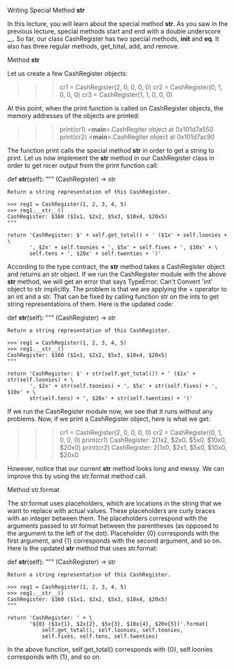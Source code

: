 Writing Special Method __str__

In this lecture, you will learn about the special method __str__.	As you saw in the previous lecture, special methods start and end with a double underscore __. So far, our class CashRegister has two special methods, __init__ and __eq__. It also has three regular methods, get_total, add, and remove.

Method __str__

Let us create a few CashRegister objects:

>>> cr1 = CashRegister(2, 0, 0, 0, 0)
>>> cr2 = CashRegister(0, 1, 0, 0, 0)
>>> cr3 = CashRegister(1, 1, 0, 0, 0)
	
At this point, when the print function is called on CashRegister objects, the memory addresses of the objects are printed:

>>> print(cr1)
<__main__>.CashRegiter object at 0x101d7a550
>>> print(cr2)
<__main__>.CashRegiter object at 0x101d7ac90
	
The function print calls the special method __str__ in order to get a string to print. Let us now implement the __str__ method in our CashRegister class in order to get nicer output from the print function call:

def __str__(self):
    """ (CashRegister) -> str

    Return a string representation of this CashRegister.
    
    >>> reg1 = CashRegister(1, 2, 3, 4, 5)
    >>> reg1.__str__()
    CashRegister: $160 ($1x1, $2x2, $5x3, $10x4, $20x5)
    """

    return 'CashRegister: $' + self.get_total() + ' ($1x' + self.loonies + \
           ', $2x' + self.toonies + ', $5x' + self.fives + ', $10x' + \
           self.tens + ', $20x' + self.twenties + ')'
    
According to the type contract, the __str__ method takes a CashRegister object and returns an str object. If we run the CashRegister module with the above __str__ method, we will get an error that says TypeError: Can't Convert 'int' object to str implicitly. The problem is that we are applying the + operator to an int and a str. That can be fixed by calling function str on the ints to get string representations of them. Here is the updated code:

def __str__(self):
    """ (CashRegister) -> str

    Return a string representation of this CashRegister.
    
    >>> reg1 = CashRegister(1, 2, 3, 4, 5)
    >>> reg1.__str__()
    CashRegister: $160 ($1x1, $2x2, $5x3, $10x4, $20x5)
    """

    return 'CashRegister: $' + str(self.get_total()) + ' ($1x' + str(self.loonies) + \
           ', $2x' + str(self.toonies) + ', $5x' + str(self.fives) + ', $10x' + \
           str(self.tens) + ', $20x' + str(self.twenties) + ')'
    
If we run the CashRegister module now, we see that it runs without any problems. Now, if we print a CashRegister object, here is what we get:

>>> cr1 = CashRegister(2, 0, 0, 0, 0)
>>> cr2 = CashRegister(0, 1, 0, 0, 0)
>>> print(cr1)
CashRegister: $2 ($1x2, $2x0, $5x0, $10x0, $20x0)
>>> print(cr2)
CashRegister: $2 ($1x0, $2x1, $5x0, $10x0, $20x0
    
However, notice that our current __str__ method looks long and messy. We can improve this by using the str.format method call.

Method str.format

The str.format uses placeholders, which are locations in the string that we want to replace with actual values. These placeholders are curly braces with an integer between them. The placeholders correspond with the arguments passed to str.format between the parentheses (as opposed to the argument to the left of the dot). Placeholder {0} corresponds with the first argument, and {1} corresponds with the second argument, and so on. Here is the updated __str__ method that uses str.format:

def __str__(self):
    """ (CashRegister) -> str

    Return a string representation of this CashRegister.
    
    >>> reg1 = CashRegister(1, 2, 3, 4, 5)
    >>> reg1.__str__()
    CashRegister: $160 ($1x1, $2x2, $5x3, $10x4, $20x5)
    """

    return 'CashRegister: ' + \
           '${0} ($1x{1}, $2x{2}, $5x{3}, $10x{4}, $20x{5})'.format(
               self.get_total(), self.loonies, self.toonies,
               self.fives, self.tens, self.twenties)
    
In the above function, self.get_total() corresponds with {0}, self.loonies corresponds with {1}, and so on.